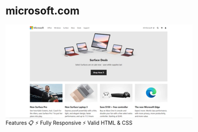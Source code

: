 # microsoft.com
<link href="https://shubhangigondage.github.io/microsoft.com/">
<img src="image/MicrosoftHomePage.png" alt="Microsoft" class="logo">
Features 📋
⚡️ Fully Responsive
⚡️ Valid HTML & CSS



